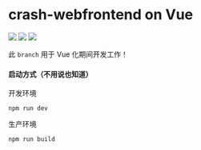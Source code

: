 # crash-webfrontend on Vue
![](https://img.shields.io/badge/build-passing-brightgreen)
![](https://img.shields.io/badge/version-2.1.0-yellow)
![](https://img.shields.io/badge/framework-Vue%203-green)

此 `branch` 用于 Vue 化期间开发工作！

#### 启动方式（不用说也知道）
开发环境
```shell
npm run dev
```
生产环境
```shell
npm run build
```
